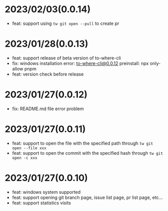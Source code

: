# 2023/02/03(0.0.14)

- feat: support using `tw git open --pull` to create pr

# 2023/01/28(0.0.13)

- feat: support release of beta version of to-where-cli 
- fix: windows installation error: to-where-cli@0.0.12 preinstall: npx only-allow pnpm
- feat: version check before release 
  
# 2023/01/27(0.0.12)

- fix: README.md file error problem

# 2023/01/27(0.0.11)

- feat: support to open the file with the specified path through `tw git open --file xxx`
- feat: support to open the commit with the specified hash through `tw git open -c xxx`

# 2023/01/27(0.0.10)

- feat: windows system supported
- feat: support opening git branch page, issue list page, pr list page, etc...
- feat: support statistics visits